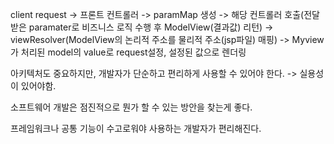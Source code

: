client request -> 프론트 컨트롤러 -> paramMap 생성
-> 해당 컨트롤러 호출(전달받은 paramater로 비즈니스 로직 수행 후 ModelView(결과값) 리턴)
-> viewResolver(ModelView의 논리적 주소를 물리적 주소(jsp파일) 매핑)
-> Myview가 처리된 model의 value로 request설정, 설정된 값으로 렌더링

아키텍처도 중요하지만, 개발자가 단순하고 편리하게 사용할 수 있어야 한다.
-> 실용성이 있어야함.

소프트웨어 개발은 점진적으로 뭔가 할 수 있는 방안을 찾는게 좋다.

프레임워크나 공통 기능이 수고로워야 사용하는 개발자가 편리해진다.


